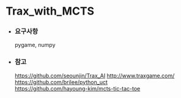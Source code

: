 # Trax_with_MCTS

+ ### 요구사항 
  pygame, numpy

+ ### 참고  
  <https://github.com/seounjin/Trax_AI>
  <http://www.traxgame.com/>  
  <https://github.com/brilee/python_uct>  
  <https://github.com/hayoung-kim/mcts-tic-tac-toe>
